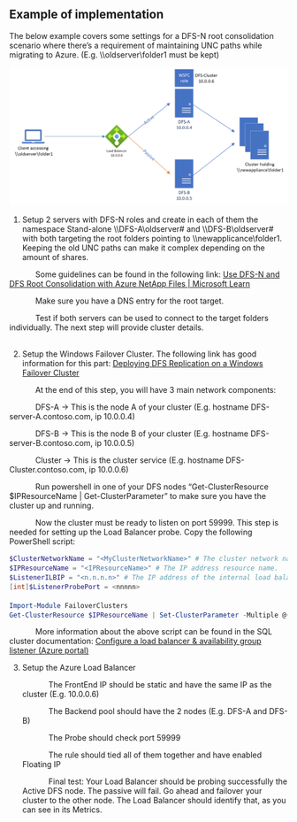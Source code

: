 ## Example of implementation

The below example covers some settings for a DFS-N root consolidation scenario where there’s a requirement of maintaining UNC paths while migrating to Azure. (E.g. \\\oldserver\folder1 must be kept)


![Diagram that shows an example of a DFS Namespaces failover cluster.](./media/DFS-N_cluster_example.png)



1. Setup 2 servers with DFS-N roles and create in each of them the namespace Stand-alone \\\DFS-A\oldserver# and \\\DFS-B\oldserver# with both targeting the root folders pointing to \\\newapplicance\folder1. Keeping the old UNC paths can make it complex depending on the amount of shares.

&nbsp;&nbsp;&nbsp;&nbsp;&nbsp;&nbsp;&nbsp;&nbsp;&nbsp;&nbsp;&nbsp;&nbsp;Some guidelines can be found in the following link: [Use DFS-N and DFS Root Consolidation with Azure NetApp Files | Microsoft Learn](https://learn.microsoft.com/en-us/azure/azure-netapp-files/use-dfs-n-and-dfs-root-consolidation-with-azure-netapp-files?tabs=windows-gui)

&nbsp;&nbsp;&nbsp;&nbsp;&nbsp;&nbsp;&nbsp;&nbsp;&nbsp;&nbsp;&nbsp;&nbsp;Make sure you have a DNS entry for the root target.

&nbsp;&nbsp;&nbsp;&nbsp;&nbsp;&nbsp;&nbsp;&nbsp;&nbsp;&nbsp;&nbsp;&nbsp;Test if both servers can be used to connect to the target folders individually. The next step will provide cluster details.\
<br>

2. Setup the Windows Failover Cluster. The following link has good information for this part: [Deploying DFS Replication on a Windows Failover Cluster](https://techcommunity.microsoft.com/t5/storage-at-microsoft/deploying-dfs-replication-on-a-windows-failover-cluster-amp-8211/ba-p/423913)

&nbsp;&nbsp;&nbsp;&nbsp;&nbsp;&nbsp;&nbsp;&nbsp;&nbsp;&nbsp;&nbsp;&nbsp;At the end of this step, you will have 3 main network components:

&nbsp;&nbsp;&nbsp;&nbsp;&nbsp;&nbsp;&nbsp;&nbsp;&nbsp;&nbsp;&nbsp;&nbsp;DFS-A -> This is the node A of your cluster (E.g. hostname DFS-server-A.contoso.com, ip 10.0.0.4)

&nbsp;&nbsp;&nbsp;&nbsp;&nbsp;&nbsp;&nbsp;&nbsp;&nbsp;&nbsp;&nbsp;&nbsp;DFS-B -> This is the node B of your cluster (E.g. hostname DFS-server-B.contoso.com, ip 10.0.0.5)

&nbsp;&nbsp;&nbsp;&nbsp;&nbsp;&nbsp;&nbsp;&nbsp;&nbsp;&nbsp;&nbsp;&nbsp;Cluster -> This is the cluster service (E.g. hostname DFS-Cluster.contoso.com, ip 10.0.0.6)

&nbsp;&nbsp;&nbsp;&nbsp;&nbsp;&nbsp;&nbsp;&nbsp;&nbsp;&nbsp;&nbsp;&nbsp;Run powershell in one of your DFS nodes “Get-ClusterResource $IPResourceName | Get-ClusterParameter” to make sure you have the cluster up and running.

&nbsp;&nbsp;&nbsp;&nbsp;&nbsp;&nbsp;&nbsp;&nbsp;&nbsp;&nbsp;&nbsp;&nbsp;Now the cluster must be ready to listen on port 59999. This step is needed for setting up the Load Balancer probe. Copy the following PowerShell script:

   ```powershell
   $ClusterNetworkName = "<MyClusterNetworkName>" # The cluster network name. Use Get-ClusterNetwork on Windows Server 2012 or later to find the name.
   $IPResourceName = "<IPResourceName>" # The IP address resource name.
   $ListenerILBIP = "<n.n.n.n>" # The IP address of the internal load balancer. This is the static IP address for the load balancer that you configured in the Azure portal.
   [int]$ListenerProbePort = <nnnnn>
  
   Import-Module FailoverClusters
   Get-ClusterResource $IPResourceName | Set-ClusterParameter -Multiple @{"Address"="$ListenerILBIP";"ProbePort"=$ListenerProbePort;"SubnetMask"="255.255.255.255";"Network"="$ClusterNetworkName";"EnableDhcp"=0}
   ```
&nbsp;&nbsp;&nbsp;&nbsp;&nbsp;&nbsp;&nbsp;&nbsp;&nbsp;&nbsp;&nbsp;&nbsp;More information about the above script can be found in the SQL cluster documentation: [Configure a load balancer & availability group listener (Azure portal)](https://learn.microsoft.com/en-us/azure/azure-sql/virtual-machines/windows/availability-group-load-balancer-portal-configure?view=azuresql)
<br>

3. Setup the Azure Load Balancer

   &nbsp;&nbsp;&nbsp;&nbsp;&nbsp;&nbsp;&nbsp;&nbsp;&nbsp;&nbsp;&nbsp;&nbsp;The FrontEnd IP should be static and have the same IP as the cluster  (E.g. 10.0.0.6)

   &nbsp;&nbsp;&nbsp;&nbsp;&nbsp;&nbsp;&nbsp;&nbsp;&nbsp;&nbsp;&nbsp;&nbsp;The Backend pool should have the 2 nodes (E.g. DFS-A and DFS-B)

   &nbsp;&nbsp;&nbsp;&nbsp;&nbsp;&nbsp;&nbsp;&nbsp;&nbsp;&nbsp;&nbsp;&nbsp;The Probe should check port 59999

   &nbsp;&nbsp;&nbsp;&nbsp;&nbsp;&nbsp;&nbsp;&nbsp;&nbsp;&nbsp;&nbsp;&nbsp;The rule should tied all of them together and have enabled Floating IP

   &nbsp;&nbsp;&nbsp;&nbsp;&nbsp;&nbsp;&nbsp;&nbsp;&nbsp;&nbsp;&nbsp;&nbsp;Final test: Your Load Balancer should be probing successfully the Active DFS node. The passive will fail. Go ahead and failover your cluster to the other node. The Load Balancer should identify that, as you can see in its Metrics.